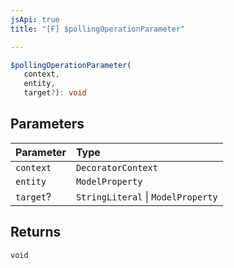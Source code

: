 ```yaml
---
jsApi: true
title: "[F] $pollingOperationParameter"

---
```

```ts
$pollingOperationParameter(
   context, 
   entity, 
   target?): void
```

## Parameters

| Parameter | Type |
| :------ | :------ |
| `context` | `DecoratorContext` |
| `entity` | `ModelProperty` |
| `target`? | `StringLiteral` \| `ModelProperty` |

## Returns

`void`
